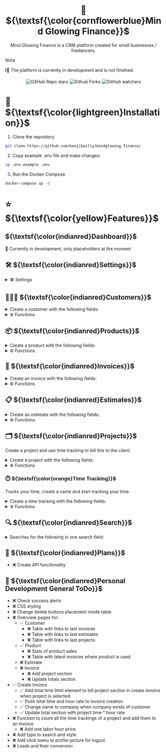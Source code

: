 <div align="center">

# 👔 ${\textsf{\color{cornflowerblue}Mind Glowing Finance}}$

Mind Glowing Finance is a CRM platform created for small businesses / freelancers. 

</div>

> [!NOTE]
> ❗🚧 The platform is currently in development and is not finished.

<div align="center">

![GitHub Repo stars](https://img.shields.io/github/stars/kenjibailly/mindglowing_finance?style=plastic&logo=github&color=blue)
![Github Forks](https://img.shields.io/github/forks/kenjibailly/mindglowing_finance?style=plastic&logo=github&color=blue)
![GitHub watchers](https://img.shields.io/github/watchers/kenjibailly/mindglowing_finance?style=plastic&logo=github&color=blue)

</div>

# 💾 ${\textsf{\color{lightgreen}Installation}}$

1. Clone the repository

```bash 
git clone https://github.com/kenjibailly/mindglowing_finance/
```

2. Copy example .env file and make changes:

```bash
cp .env.example .env
```



3. Run the Docker Compose

```bash
docker-compose up -d
```

# ⭐ ${\textsf{\color{yellow}Features}}$

## ${\textsf{\color{indianred}Dashboard}}$

🚧 Currently in development, only placeholders at the moment

## 🛠️ ${\textsf{\color{indianred}Settings}}$
<details>

<summary>🛠️ Settings</summary>

### Account

- ✅ Date Format
- ✅ Time Zone
- ✅ Currency
- ✅ First Name
- ✅ Last Name
- ✅ Email
- ✅ Company Name
- ✅ Street
- ✅ Street 2
- ✅ City
- ✅ State
- ✅ Zip
- ✅ Country

### Customization

- ✅ Invoice Prefix
- ✅ Invoice Separator
- ✅ Estimate Prefix
- ✅ Estimate Separator
- ✅ Items Per Page (pagination)

### Payment Methods

Create a payment method with the following fields:

- ✅ Name
- ✅ Description

### Discounts

Create a discount with the following fields:

- ✅ Name
- ✅ Discount Code
- ✅ Discount total
- ✅ Discount Percentage
- ✅ Description

### Shipping Companies

Create a shipping company with the following fields:

- ✅ Name
- ✅ Description

### Taxes

Create a tax with the following fields:

- ✅ Name
- ✅ Percentage
- ✅ Description

</details>

## 🧑‍🤝‍🧑 ${\textsf{\color{indianred}Customers}}$

<details>

<summary>Create a customer with the following fields:</summary>
</br>

**Personal Information:**
- ✅ First Name
- ✅ Last Name
- ✅ Email
- ✅ Company
- ✅ Currency

**Shipping and Billing Information**

- ✅ Street
- ✅ Street 2
- ✅ City
- ✅ State
- ✅ Zip
- ✅ Country
- ✅ Option to save billing same as shipping

**Contact Information**

- ✅ Preferred medium of contact
    - Email
    - Discord
    - Telegram
    - Instagram
    - Twitter
    - Other 
- ✅ Contact Medium Username

</details>

<details>

<summary>⚙️ Functions</summary>

- ✅ Create
- ✅ Edit
- ✅ Delete
- ✅ Delete Selected

</details>

## 📦 ${\textsf{\color{indianred}Products}}$

<details>

<summary>Create a product with the following fields:</summary>

- ✅ Picture
- ✅ Name
- ✅ Price
- ✅ Description

</details>

<details>

<summary>⚙️ Functions</summary>

- ✅ Create
- ✅ Edit
- ✅ Delete
- ✅ Delete Selected

</details>

## 📃 ${\textsf{\color{indianred}Invoices}}$

<details>

<summary>Create an invoice with the following fields:</summary>

- ✅ Number
- ✅ Customer
- ✅ Product
- ✅ Quantity
- ✅ Option to add another product
- ✅ Add project
- ✅ Add project hour rate
- ✅ Discount
- ✅ Option to add another discount
- ✅ Tax
- ✅ Shipping Amount
- ✅ Shipping Company
- ✅ Paid On Date
- ✅ Paid Amount
- ✅ Payment Method
- ✅ Option to add another payment
- ✅ Description

</details>

<details>

<summary>⚙️ Functions</summary>

- ✅ Create
- ✅ Delete
- ✅ Delete Selected
- ❌ Edit invoice
- ❌ Create a PDF
- ❌ Send the PDF to the client using mailgun

</details>


## 📋 ${\textsf{\color{indianred}Estimates}}$

<details>

<summary>Create an estimate with the following fields:</summary>

- ❌ Number
- ❌ Customer
- ❌ Product
- ❌ Quantity
- ❌ Option to add another product
- ❌ Discount
- ❌ Option to add another discount
- ❌ Tax
- ❌ Shipping Amount
- ❌ Shipping Company
- ❌ Project time
- ❌ Project hour rate
- ❌ Description

</details>

<details>

<summary>⚙️ Functions</summary>

- ❌ Create
- ❌ Edit
- ❌ Delete
- ❌ Delete Selected
- ❌ Create a PDF
- ❌ Send the PDF to the client using mailgun

</details>

## 🗂️ ${\textsf{\color{indianred}Projects}}$

Create a project and use time tracking to bill this to the client.

<details>

<summary>Create a project with the following fields:</summary>

- ✅ Name
- ✅ Customer
- ✅ Description

</details>

<details>

<summary>⚙️ Functions</summary>

- ✅ Create
- ✅ Edit
- ✅ Delete
- ✅ Delete Selected

</details>

### ⏱️ ${\textsf{\color{orange}Time Tracking}}$

Tracks your time, create a name and start tracking your time

<details>

<summary>Create a time tracking with the following fields:</summary>

- ✅ Name
- ✅ Has start date and time
- ✅ Has stop date and time
- ❌ Custom start/stop date and time input 

</details>

<details>

<summary>⚙️ Functions</summary>

- ✅ Start
- ✅ Stop
- ✅ Delete Selected

</details>

## 🔍 ${\textsf{\color{indianred}Search}}$

<details>

<summary>Searches for the following in one search field:</summary>
</br>

**Customers**

- ✅ First Name
- ✅ Last Name
- ✅ Email

**Invoices**

- ✅ Number with prefix
- ✅ Description

**Products**

- ✅ Name
- ✅ Description

**Projects**

- ✅ Name
- ✅ Description

</details>

## 🔮 ${\textsf{\color{indianred}Plans}}$

- ❌ Create API functionality

## 👷 ${\textsf{\color{indianred}Personal Development General ToDo}}$

- ❌ Check success alerts
- ❌ CSS styling
- ❌ Change delete buttons placement inside table
- ❌ Overview pages for:
    - ✅ Customer
        - ❌ Table with links to last invoices
        - ❌ Table with links to last estimates
        - ❌ Table with links to last projects
    - ✅ Product
        - ❌ Stats of product sales
        - ❌ Table with latest invoices where product is used
    - ❌ Estimate
    - ❌ Invoice
        - ❌ Add project section
        - ❌ Update totals section
- ✅ Create Invoice
    - ✅ Add total time html element to bill project section in create invoice when project is selected
    - ✅ Push total time and hour rate to invoice creation
    - ✅ Change name to company when company exists of customer
    - ✅ Update total section with project time * hour rate
- ❌ Function to count all the time trackings of a project and add them to an invoice
    - ❌ Add one labor hour price
- ❌ Add type to search and style
- ❌ Add click menu to profile picture for logout
- ❌ Leads and their conversion